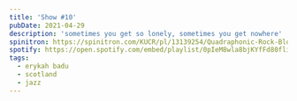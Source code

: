 ```yaml
---
title: 'Show #10'
pubDate: 2021-04-29
description: 'sometimes you get so lonely, sometimes you get nowhere'
spinitron: https://spinitron.com/KUCR/pl/13139254/Quadraphonic-Rock-Block
spotify: https://open.spotify.com/embed/playlist/0pIeM8wla8bjKYfFd80fli
tags:
  - erykah badu
  - scotland
  - jazz
---
```


